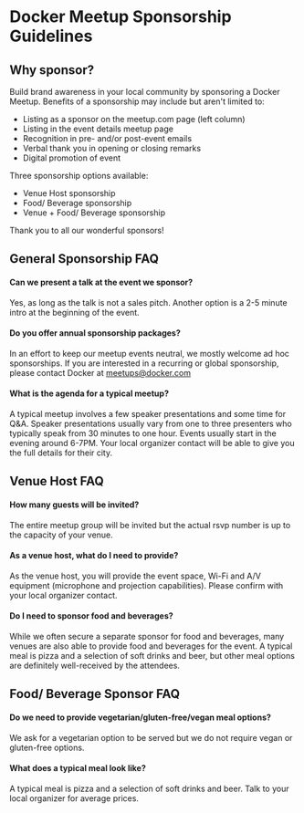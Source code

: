 # Docker Meetup Sponsorship Guidelines

## Why sponsor?

Build brand awareness in your local community by sponsoring a Docker Meetup. Benefits of a sponsorship may include but aren't limited to:
- Listing as a sponsor on the meetup.com page (left column)
- Listing in the event details meetup page
- Recognition in pre- and/or post-event emails
- Verbal thank you in opening or closing remarks
- Digital promotion of event

Three sponsorship options available:
- Venue Host sponsorship
- Food/ Beverage sponsorship
- Venue + Food/ Beverage sponsorship

Thank you to all our wonderful sponsors!

## General Sponsorship FAQ

#### Can we present a talk at the event we sponsor?
Yes, as long as the talk is not a sales pitch. Another option is a 2-5 minute intro at the beginning of the event.

#### Do you offer annual sponsorship packages?
In an effort to keep our meetup events neutral, we mostly welcome ad hoc sponsorships. If you are interested in a recurring or global sponsorship, please contact Docker at meetups@docker.com

#### What is the agenda for a typical meetup?
A typical meetup involves a few speaker presentations and some time for Q&A. Speaker presentations usually vary from one to three presenters who typically speak from 30 minutes to one hour. Events usually start in the evening around 6-7PM. Your local organizer contact will be able to give you the full details for their city.


## Venue Host FAQ

#### How many guests will be invited?
The entire meetup group will be invited but the actual rsvp number is up to the capacity of your venue.

#### As a venue host, what do I need to provide?				
As the venue host, you will provide the event space, Wi-Fi and A/V equipment (microphone and projection capabilities). Please confirm with your local organizer contact.

#### Do I need to sponsor food and beverages?
While we often secure a separate sponsor for food and beverages, many venues are also able to provide food and beverages for the event. A typical meal is pizza and a selection of soft drinks and beer, but other meal options are definitely well-received by the attendees.

## Food/ Beverage Sponsor FAQ			

#### Do we need to provide vegetarian/gluten-free/vegan meal options?
We ask for a vegetarian option to be served but we do not require vegan or gluten-free options.

#### What does a typical meal look like? 
A typical meal is pizza and a selection of soft drinks and beer. Talk to your local organizer for average prices.
